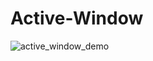 # Active-Window
![active_window_demo](https://user-images.githubusercontent.com/65256527/232657145-ffc3160e-99c8-4bf0-b338-2993de491a24.gif)
